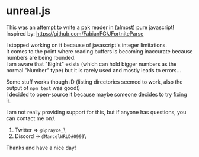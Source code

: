 # unreal.js
This was an attempt to write a pak reader in (almost) pure javascript!\
Inspired by: https://github.com/FabianFG/JFortniteParse


I stopped working on it because of javascript's integer limitations.\
It comes to the point where reading buffers is becoming inaccurate because numbers are being rounded.\
I am aware that "BigInt" exists (which can hold bigger numbers as the normal "Number" type) but it is rarely used and mostly leads to errors...

Some stuff works though :D (listing directories seemed to work, also the output of `npm test` was good!)\
I decided to open-source it because maybe someone decides to try fixing it.

I am not really providing support for this, but if anyone has questions, you can contact me on:\
1. Twitter => `@Sprayxe_`\
2. Discord => `@MarcelWRLD#0999`\

Thanks and have a nice day!
